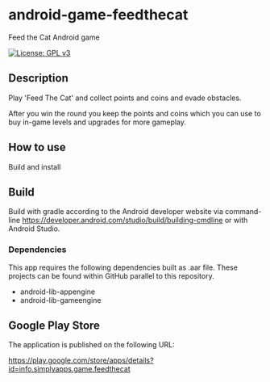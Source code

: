 # android-game-feedthecat

Feed the Cat Android game

[![License: GPL v3](https://img.shields.io/badge/License-GPLv3-blue.svg)](https://www.gnu.org/licenses/gpl-3.0)

## Description

Play 'Feed The Cat' and collect points and coins and evade obstacles.

After you win the round you keep the points and coins which you can use to buy in-game levels and upgrades for more gameplay.

## How to use

Build and install

## Build

Build with gradle according to the Android developer website via command-line https://developer.android.com/studio/build/building-cmdline
or with Android Studio.

### Dependencies

This app requires the following dependencies built as .aar file.
These projects can be found within GitHub parallel to this repository.

- android-lib-appengine
- android-lib-gameengine

## Google Play Store

The application is published on the following URL:

https://play.google.com/store/apps/details?id=info.simplyapps.game.feedthecat
